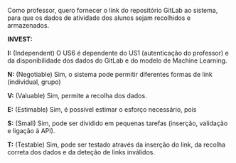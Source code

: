 Como professor, quero fornecer o link do repositório GitLab ao sistema, para que os dados de atividade dos alunos sejam recolhidos e armazenados.

**INVEST:**

**I:** (Independent) O US6 é dependente do US1 (autenticação do professor) e da disponibilidade dos dados do GitLab e do modelo de Machine Learning.

**N:** (Negotiable) Sim, o sistema pode permitir diferentes formas de link (individual, grupo)

**V:** (Valuable) Sim, permite a recolha dos dados.

**E:** (Estimable) Sim, é possível estimar o esforço necessário, pois

**S:** (Small) Sim, pode ser dividido em pequenas tarefas (inserção, validação e ligação à API).

**T:** (Testable) Sim, pode ser testado através da inserção do link, da recolha correta dos dados e da deteção de links inválidos.